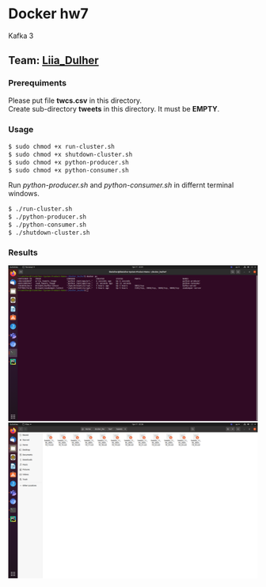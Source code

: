 # Docker hw7
Kafka 3

## Team: [Liia_Dulher](https://github.com/LiiaDulher)

### Prerequiments
Please put file <b>twcs.csv</b> in this directory.<br>
Create sub-directory <b>tweets</b> in this directory. It must be <b>EMPTY</b>.

### Usage
````
$ sudo chmod +x run-cluster.sh
$ sudo chmod +x shutdown-cluster.sh
$ sudo chmod +x python-producer.sh
$ sudo chmod +x python-consumer.sh
````
Run <i>python-producer.sh</i> and <i>python-consumer.sh</i> in differnt terminal windows.
````
$ ./run-cluster.sh
$ ./python-producer.sh
$ ./python-consumer.sh
$ ./shutdown-cluster.sh
````

### Results
![docker ps](./results/docker_ps.png)
![files list](./results/files.png)
